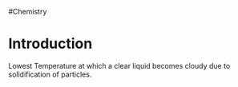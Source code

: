 #Chemistry 
# Introduction
Lowest Temperature at which a clear liquid becomes cloudy due to solidification of particles.  